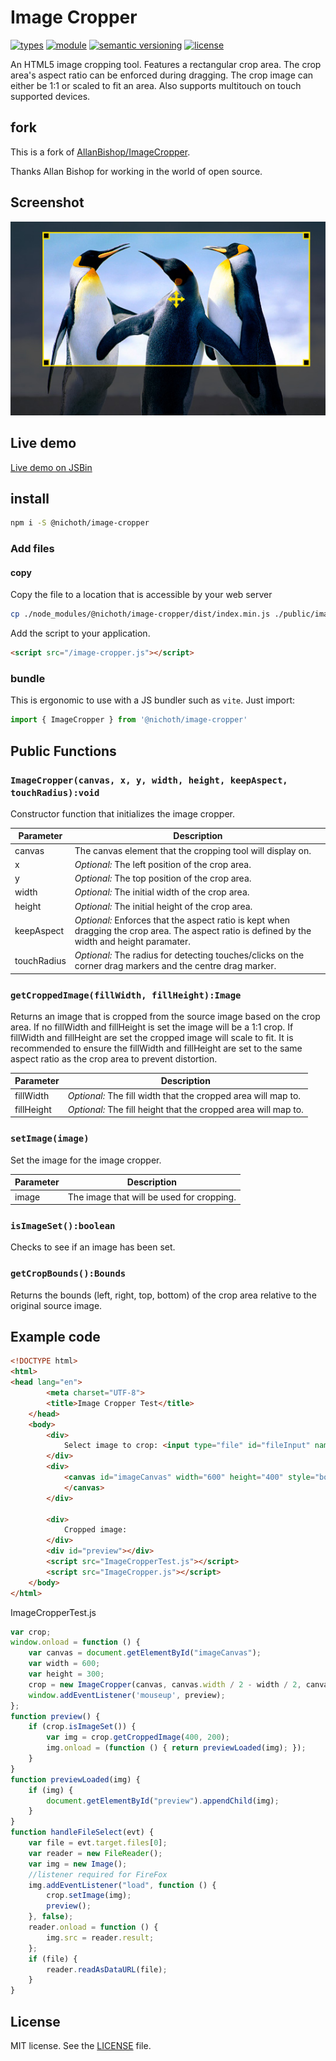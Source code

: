 # Image Cropper

[![types](https://img.shields.io/npm/types/@nichoth/image-cropper?style=flat-square)](README.md)
[![module](https://img.shields.io/badge/module-ESM%2FCJS-blue?style=flat-square)](README.md)
[![semantic versioning](https://img.shields.io/badge/semver-2.0.0-blue?logo=semver&style=flat-square)](https://semver.org/)
[![license](https://img.shields.io/badge/license-MIT-brightgreen.svg?style=flat-square)](LICENSE)

An HTML5 image cropping tool. Features a rectangular crop area. The crop area's aspect ratio can be enforced during dragging. The crop image can either be 1:1 or scaled to fit an area. Also supports multitouch on touch supported devices.

## fork

This is a fork of [AllanBishop/ImageCropper](https://github.com/AllanBishop/ImageCropper).

Thanks Allan Bishop for working in the world of open source.

## Screenshot

![Screenshot](https://raw.githubusercontent.com/AllanBishop/ImageCropper/master/screenshots/screenshot.jpg "Screenshot")

## Live demo

[Live demo on JSBin](http://jsbin.com/pajiha/45/edit?html,js,output)

## install

```sh
npm i -S @nichoth/image-cropper
```

### Add files

#### copy

Copy the file to a location that is accessible by your web server

```sh
cp ./node_modules/@nichoth/image-cropper/dist/index.min.js ./public/image-cropper.js
```

Add the script to your application.

```html
<script src="/image-cropper.js"></script>
```

### bundle

This is ergonomic to use with a JS bundler such as `vite`. Just import:

```js
import { ImageCropper } from '@nichoth/image-cropper'
```

## Public Functions

### `ImageCropper(canvas, x, y, width, height, keepAspect, touchRadius):void`

Constructor function that initializes the image cropper.

| Parameter | Description |
| ------ | ----------- |
| canvas | The canvas element that the cropping tool will display on.|
| x      | *Optional:* The left position of the crop area. |
| y      | *Optional:* The top position of the crop area.|
| width  | *Optional:* The initial width of the crop area.|
| height | *Optional:* The initial height of the crop area. |
| keepAspect   | *Optional:* Enforces that the aspect ratio is kept when dragging the crop area. The aspect ratio is defined by the width and height paramater. |
| touchRadius  | *Optional:* The radius for detecting touches/clicks on the corner drag markers and the centre drag marker. |


### `getCroppedImage(fillWidth, fillHeight):Image`

Returns an image that is cropped from the source image based on the crop area. If no fillWidth and fillHeight is set the image will be a 1:1 crop. If fillWidth and fillHeight are set the cropped image will scale to fit. It is recommended to ensure the fillWidth and fillHeight are set to the same aspect ratio as the crop area to prevent distortion.

| Parameter | Description |
| ------ | ----------- |
| fillWidth| *Optional:* The fill width that the cropped area will map to.|
| fillHeight| *Optional:* The fill height that the cropped area will map to. |

### `setImage(image)`

Set the image for the image cropper.

| Parameter | Description |
| ------ | ----------- |
| image| The image that will be used for cropping.

### `isImageSet():boolean`

Checks to see if an image has been set.

### `getCropBounds():Bounds`

Returns the bounds (left, right, top, bottom) of the crop area relative to the original source image.

## Example code


```html
<!DOCTYPE html>
<html>
<head lang="en">
		<meta charset="UTF-8">
		<title>Image Cropper Test</title>
	</head>
	<body>
		<div>
			Select image to crop: <input type="file" id="fileInput" name="file" multiple="" />
		</div>
		<div>
			<canvas id="imageCanvas" width="600" height="400" style="border:0px solid #000000;">
			</canvas>
		</div>

		<div>
            Cropped image:
		</div>
		<div id="preview"></div>
		<script src="ImageCropperTest.js"></script>
		<script src="ImageCropper.js"></script>
	</body>
</html>
```

ImageCropperTest.js


```javascript
var crop;
window.onload = function () {
    var canvas = document.getElementById("imageCanvas");
    var width = 600;
    var height = 300;
    crop = new ImageCropper(canvas, canvas.width / 2 - width / 2, canvas.height / 2 - height / 2, width, height, true);
    window.addEventListener('mouseup', preview);
};
function preview() {
    if (crop.isImageSet()) {
        var img = crop.getCroppedImage(400, 200);
        img.onload = (function () { return previewLoaded(img); });
    }
}
function previewLoaded(img) {
    if (img) {
        document.getElementById("preview").appendChild(img);
    }
}
function handleFileSelect(evt) {
    var file = evt.target.files[0];
    var reader = new FileReader();
    var img = new Image();
    //listener required for FireFox
    img.addEventListener("load", function () {
        crop.setImage(img);
        preview();
    }, false);
    reader.onload = function () {
        img.src = reader.result;
    };
    if (file) {
        reader.readAsDataURL(file);
    }
}

```

## License

MIT license. See the [LICENSE](https://github.com/nichoth/image-cropper/blob/fork/LICENSE.md) file.
